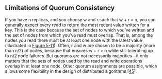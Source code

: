 ## Limitations of Quorum Consistency 
If you have n replicas, and you choose w and r such that w + r > n, you can
generally expect every read to return the most recent value written for a key. This is the case because the
set of nodes to which you’ve written and the set of nodes from which you’ve read must overlap. That
is, among the nodes you read there must be at least one node with the latest value (illustrated in
[Figure 5-11](#fig_replication_quorum_overlap)). Often, r and w are chosen to be a majority (more than n/2) of nodes, because that ensures
w + r > n while still tolerating up to n/2 node failures. But quorums are
not necessarily majorities—it only matters that the sets of nodes used by the read and write
operations overlap in at least one node. Other quorum assignments are possible, which allows some
flexibility in the design of distributed algorithms
[[45](ch05.html#Howard2016tz_ch5)].